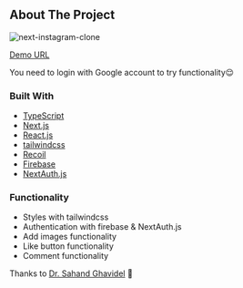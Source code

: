 ## About The Project

![next-instagram-clone](https://user-images.githubusercontent.com/64949271/173190034-5f961969-5657-41e8-aeae-b99de1889ebf.jpeg)

[Demo URL](https://next-instagram-clone-lyart.vercel.app/)

You need to login with Google account to try functionality😌

### Built With

- [TypeScript](https://www.typescriptlang.org/)
- [Next.js](https://nextjs.org/)
- [React.js](https://reactjs.org/)
- [tailwindcss](https://tailwindcss.com/)
- [Recoil](https://recoiljs.org/)
- [Firebase](https://firebase.google.com/)
- [NextAuth.js](https://next-auth.js.org/)

### Functionality

- Styles with tailwindcss
- Authentication with firebase & NextAuth.js
- Add images functionality
- Like button functionality
- Comment functionality

Thanks to [Dr. Sahand Ghavidel](https://www.udemy.com/course/react-js-tutorial/) 🙏
